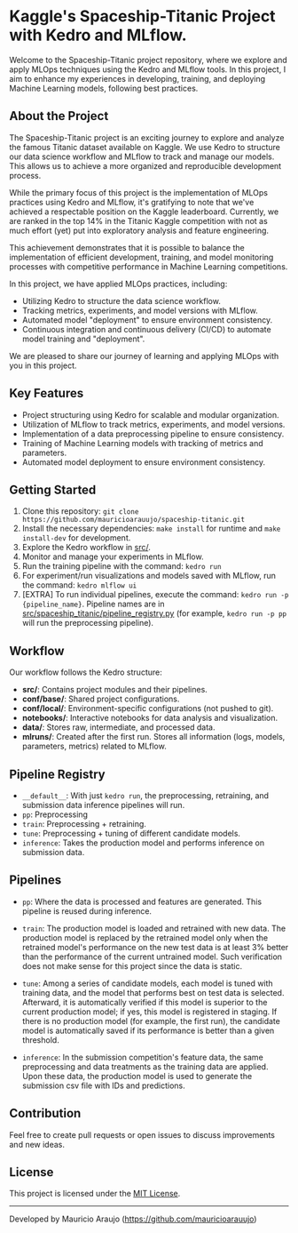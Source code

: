 # Kaggle's Spaceship-Titanic Project with Kedro and MLflow.

Welcome to the Spaceship-Titanic project repository, where we explore and apply MLOps techniques using the Kedro and MLflow tools. In this project, I aim to enhance my experiences in developing, training, and deploying Machine Learning models, following best practices.

## About the Project

The Spaceship-Titanic project is an exciting journey to explore and analyze the famous Titanic dataset available on Kaggle. We use Kedro to structure our data science workflow and MLflow to track and manage our models. This allows us to achieve a more organized and reproducible development process.

While the primary focus of this project is the implementation of MLOps practices using Kedro and MLflow, it's gratifying to note that we've achieved a respectable position on the Kaggle leaderboard. Currently, we are ranked in the top 14% in the Titanic Kaggle competition with not as much effort (yet) put into exploratory analysis and feature engineering.

This achievement demonstrates that it is possible to balance the implementation of efficient development, training, and model monitoring processes with competitive performance in Machine Learning competitions.

In this project, we have applied MLOps practices, including:

- Utilizing Kedro to structure the data science workflow.
- Tracking metrics, experiments, and model versions with MLflow.
- Automated model "deployment" to ensure environment consistency.
- Continuous integration and continuous delivery (CI/CD) to automate model training and "deployment".

We are pleased to share our journey of learning and applying MLOps with you in this project.

## Key Features

- Project structuring using Kedro for scalable and modular organization.
- Utilization of MLflow to track metrics, experiments, and model versions.
- Implementation of a data preprocessing pipeline to ensure consistency.
- Training of Machine Learning models with tracking of metrics and parameters.
- Automated model deployment to ensure environment consistency.

## Getting Started

1. Clone this repository: `git clone https://github.com/mauricioarauujo/spaceship-titanic.git`
2. Install the necessary dependencies: `make install` for runtime and `make install-dev` for development.
3. Explore the Kedro workflow in [src/](src/).
4. Monitor and manage your experiments in MLflow.
5. Run the training pipeline with the command: `kedro run`
6. For experiment/run visualizations and models saved with MLflow, run the command: `kedro mlflow ui`
7. [EXTRA] To run individual pipelines, execute the command: `kedro run -p {pipeline_name}`. Pipeline names are in [src/spaceship_titanic/pipeline_registry.py](src/spaceship_titanic/pipeline_registry.py) (for example, `kedro run -p pp` will run the preprocessing pipeline).

## Workflow

Our workflow follows the Kedro structure:

- **src/**: Contains project modules and their pipelines.
- **conf/base/**: Shared project configurations.
- **conf/local/**: Environment-specific configurations (not pushed to git).
- **notebooks/**: Interactive notebooks for data analysis and visualization.
- **data/**: Stores raw, intermediate, and processed data.
- **mlruns/**: Created after the first run. Stores all information (logs, models, parameters, metrics) related to MLflow.

## Pipeline Registry

- `__default__`: With just `kedro run`, the preprocessing, retraining, and submission data inference pipelines will run.
- `pp`: Preprocessing
- `train`: Preprocessing + retraining.
- `tune`: Preprocessing + tuning of different candidate models.
- `inference`: Takes the production model and performs inference on submission data.

## Pipelines

- `pp`: Where the data is processed and features are generated. This pipeline is reused during inference.
  
- `train`: The production model is loaded and retrained with new data. The production model is replaced by the retrained model only when the retrained model's performance on the new test data is at least 3% better than the performance of the current untrained model. Such verification does not make sense for this project since the data is static.
  
- `tune`: Among a series of candidate models, each model is tuned with training data, and the model that performs best on test data is selected. Afterward, it is automatically verified if this model is superior to the current production model; if yes, this model is registered in staging. If there is no production model (for example, the first run), the candidate model is automatically saved if its performance is better than a given threshold.
  
- `inference`: In the submission competition's feature data, the same preprocessing and data treatments as the training data are applied. Upon these data, the production model is used to generate the submission csv file with IDs and predictions.

## Contribution

Feel free to create pull requests or open issues to discuss improvements and new ideas.

## License

This project is licensed under the [MIT License](LICENSE).

---

Developed by Mauricio Araujo (https://github.com/mauricioarauujo)
